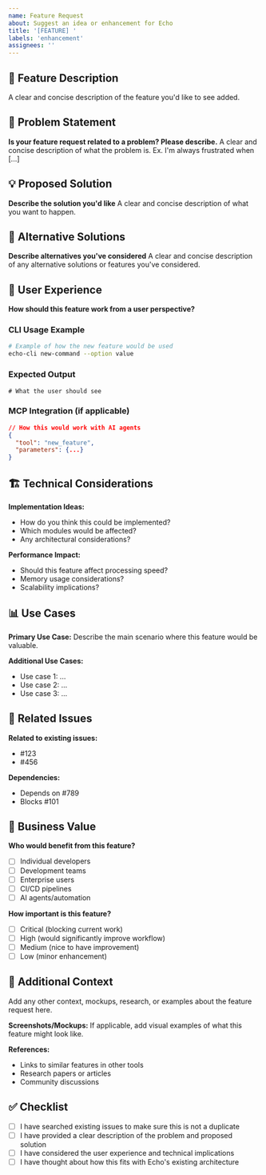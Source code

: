 ```yaml
---
name: Feature Request
about: Suggest an idea or enhancement for Echo
title: '[FEATURE] '
labels: 'enhancement'
assignees: ''
---
```


## 🚀 Feature Description

A clear and concise description of the feature you'd like to see added.

## 🎯 Problem Statement

**Is your feature request related to a problem? Please describe.**
A clear and concise description of what the problem is. Ex. I'm always frustrated when [...]

## 💡 Proposed Solution

**Describe the solution you'd like**
A clear and concise description of what you want to happen.

## 🔄 Alternative Solutions

**Describe alternatives you've considered**
A clear and concise description of any alternative solutions or features you've considered.

## 🎨 User Experience

**How should this feature work from a user perspective?**

### CLI Usage Example
```bash
# Example of how the new feature would be used
echo-cli new-command --option value
```

### Expected Output
```
# What the user should see
```

### MCP Integration (if applicable)
```json
// How this would work with AI agents
{
  "tool": "new_feature",
  "parameters": {...}
}
```

## 🏗️ Technical Considerations

**Implementation Ideas:**
- How do you think this could be implemented?
- Which modules would be affected?
- Any architectural considerations?

**Performance Impact:**
- Should this feature affect processing speed?
- Memory usage considerations?
- Scalability implications?

## 📊 Use Cases

**Primary Use Case:**
Describe the main scenario where this feature would be valuable.

**Additional Use Cases:**
- Use case 1: ...
- Use case 2: ...
- Use case 3: ...

## 🔗 Related Issues

**Related to existing issues:**
- #123
- #456

**Dependencies:**
- Depends on #789
- Blocks #101

## 💼 Business Value

**Who would benefit from this feature?**
- [ ] Individual developers
- [ ] Development teams
- [ ] Enterprise users
- [ ] CI/CD pipelines
- [ ] AI agents/automation

**How important is this feature?**
- [ ] Critical (blocking current work)
- [ ] High (would significantly improve workflow)
- [ ] Medium (nice to have improvement)
- [ ] Low (minor enhancement)

## 📝 Additional Context

Add any other context, mockups, research, or examples about the feature request here.

**Screenshots/Mockups:**
If applicable, add visual examples of what this feature might look like.

**References:**
- Links to similar features in other tools
- Research papers or articles
- Community discussions

## ✅ Checklist

- [ ] I have searched existing issues to make sure this is not a duplicate
- [ ] I have provided a clear description of the problem and proposed solution
- [ ] I have considered the user experience and technical implications
- [ ] I have thought about how this fits with Echo's existing architecture